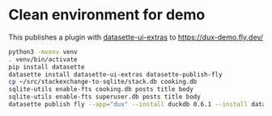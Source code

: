 # Clean environment for demo

This publishes a plugin with [datasette-ui-extras](https://github.com/cldellow/datasette-ui-extras/) to https://dux-demo.fly.dev/

```bash
python3 -mvenv venv
. venv/bin/activate
pip install datasette
datasette install datasette-ui-extras datasette-publish-fly
cp ~/src/stackexchange-to-sqlite/stack.db cooking.db
sqlite-utils enable-fts cooking.db posts title body
sqlite-utils enable-fts superuser.db posts title body
datasette publish fly --app="dux" --install duckdb 0.6.1 --install datasette-auth-github --install datasette-block-robots --install datasette-ui-extras --install datasette-cluster-map --install datasette-parquet --install datasette-current-actor --metadata metadata.json --plugins-dir plugins --setting facet_time_limit_ms 1000 --setting sql_time_limit_ms 1000 --setting default_cache_ttl 300 --setting truncate_cells_html 500 --setting force_https_urls 1 --branch 1.0a2 --plugin-secret datasette-auth-github client_secret "$(cat .github-client-secret)"
```
